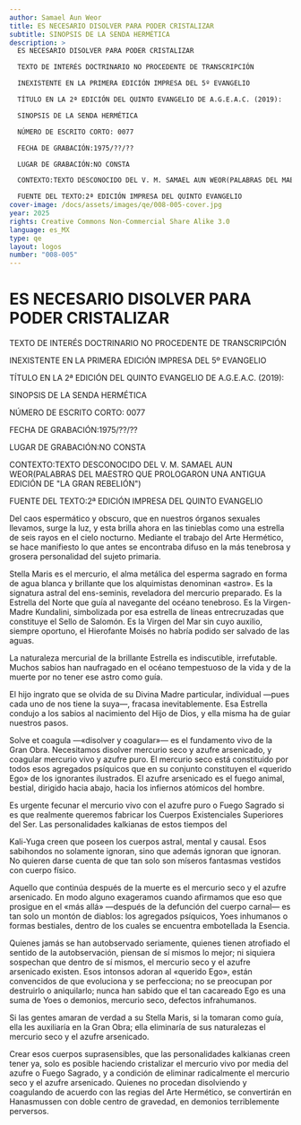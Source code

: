 ```yaml
---
author: Samael Aun Weor
title: ES NECESARIO DISOLVER PARA PODER CRISTALIZAR
subtitle: SINOPSIS DE LA SENDA HERMÉTICA
description: >
  ES NECESARIO DISOLVER PARA PODER CRISTALIZAR

  TEXTO DE INTERÉS DOCTRINARIO NO PROCEDENTE DE TRANSCRIPCIÓN

  INEXISTENTE EN LA PRIMERA EDICIÓN IMPRESA DEL 5º EVANGELIO

  TÍTULO EN LA 2ª EDICIÓN DEL QUINTO EVANGELIO DE A.G.E.A.C. (2019):

  SINOPSIS DE LA SENDA HERMÉTICA

  NÚMERO DE ESCRITO CORTO: 0077

  FECHA DE GRABACIÓN:1975/??/??

  LUGAR DE GRABACIÓN:NO CONSTA

  CONTEXTO:TEXTO DESCONOCIDO DEL V. M. SAMAEL AUN WEOR(PALABRAS DEL MAESTRO QUE PROLOGARON UNA ANTIGUA EDICIÓN DE "LA GRAN REBELIÓN")

  FUENTE DEL TEXTO:2ª EDICIÓN IMPRESA DEL QUINTO EVANGELIO
cover-image: /docs/assets/images/qe/008-005-cover.jpg
year: 2025
rights: Creative Commons Non-Commercial Share Alike 3.0
language: es_MX
type: qe
layout: logos
number: "008-005"
---
```

# ES NECESARIO DISOLVER PARA PODER CRISTALIZAR

TEXTO DE INTERÉS DOCTRINARIO NO PROCEDENTE DE TRANSCRIPCIÓN

INEXISTENTE EN LA PRIMERA EDICIÓN IMPRESA DEL 5º EVANGELIO

TÍTULO EN LA 2ª EDICIÓN DEL QUINTO EVANGELIO DE A.G.E.A.C. (2019):

SINOPSIS DE LA SENDA HERMÉTICA

NÚMERO DE ESCRITO CORTO: 0077

FECHA DE GRABACIÓN:1975/??/??

LUGAR DE GRABACIÓN:NO CONSTA

CONTEXTO:TEXTO DESCONOCIDO DEL V. M. SAMAEL AUN WEOR(PALABRAS DEL MAESTRO QUE PROLOGARON UNA ANTIGUA EDICIÓN DE "LA GRAN REBELIÓN")

FUENTE DEL TEXTO:2ª EDICIÓN IMPRESA DEL QUINTO EVANGELIO

Del caos espermático y obscuro, que en nuestros órganos sexuales llevamos, surge la luz, y esta brilla ahora en las tinieblas como una estrella de seis rayos en el cielo nocturno. Mediante el trabajo del Arte Hermético, se hace manifiesto lo que antes se encontraba difuso en la más tenebrosa y grosera personalidad del sujeto primaria.

Stella Maris es el mercurio, el alma metálica del esperma sagrado en forma de agua blanca y brillante que los alquimistas denominan «astro». Es la signatura astral del ens-seminis, reveladora del mercurio preparado. Es la Estrella del Norte que guía al navegante del océano tenebroso. Es la Virgen-Madre Kundalini, simbolizada por esa estrella de líneas entrecruzadas que constituye el Sello de Salomón. Es la Virgen del Mar sin cuyo auxilio, siempre oportuno, el Hierofante Moisés no habría podido ser salvado de las aguas.

La naturaleza mercurial de la brillante Estrella es indiscutible, irrefutable. Muchos sabios han naufragado en el océano tempestuoso de la vida y de la muerte por no tener ese astro como guía.

El hijo ingrato que se olvida de su Divina Madre particular, individual —pues cada uno de nos tiene la suya—, fracasa inevitablemente. Esa Estrella condujo a los sabios al nacimiento del Hijo de Dios, y ella misma ha de guiar nuestros pasos.

Solve et coagula —«disolver y coagular»— es el fundamento vivo de la Gran Obra. Necesitamos disolver mercurio seco y azufre arsenicado, y coagular mercurio vivo y azufre puro. El mercurio seco está constituido por todos esos agregados psíquicos que en su conjunto constituyen el «querido Ego» de los ignorantes ilustrados. El azufre arsenicado es el fuego animal, bestial, dirigido hacia abajo, hacia los infiernos atómicos del hombre.

Es urgente fecunar el mercurio vivo con el azufre puro o Fuego Sagrado si es que realmente queremos fabricar los Cuerpos Existenciales Superiores del Ser. Las personalidades kalkianas de estos tiempos del

Kali-Yuga creen que poseen los cuerpos astral, mental y causal. Esos sabihondos no solamente ignoran, sino que además ignoran que ignoran. No quieren darse cuenta de que tan solo son míseros fantasmas vestidos con cuerpo físico.

Aquello que continúa después de la muerte es el mercurio seco y el azufre arsenicado. En modo alguno exageramos cuando afirmamos que eso que prosigue en el «más allá» —después de la defunción del cuerpo carnal— es tan solo un montón de diablos: los agregados psíquicos, Yoes inhumanos o formas bestiales, dentro de los cuales se encuentra embotellada la Esencia.

Quienes jamás se han autobservado seriamente, quienes tienen atrofiado el sentido de la autobservación, piensan de sí mismos lo mejor; ni siquiera sospechan que dentro de sí mismos, el mercurio seco y el azufre arsenicado existen. Esos intonsos adoran al «querido Ego», están convencidos de que evoluciona y se perfecciona; no se preocupan por destruirlo o aniquilarlo; nunca han sabido que el tan cacareado Ego es una suma de Yoes o demonios, mercurio seco, defectos infrahumanos.

Si las gentes amaran de verdad a su Stella Maris, si la tomaran como guía, ella les auxiliaría en la Gran Obra; ella eliminaría de sus naturalezas el mercurio seco y el azufre arsenicado.

Crear esos cuerpos suprasensibles, que las personalidades kalkianas creen tener ya, solo es posible haciendo cristalizar el mercurio vivo por media del azufre o Fuego Sagrado, y a condición de eliminar radicalmente el mercurio seco y el azufre arsenicado. Quienes no procedan disolviendo y coagulando de acuerdo con las regias del Arte Hermético, se convertirán en Hanasmussen con doble centro de gravedad, en demonios terriblemente perversos.

